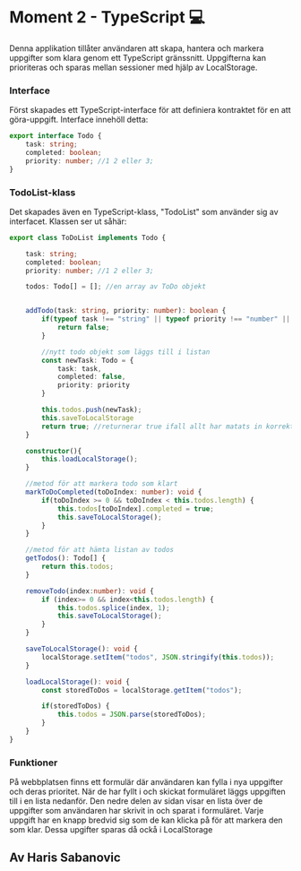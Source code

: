 # Moment 2 - TypeScript 💻
Denna applikation tillåter användaren att skapa, hantera och markera uppgifter som klara genom ett TypeScript gränssnitt. Uppgifterna kan prioriteras och sparas mellan sessioner med hjälp av LocalStorage.

### Interface
Först skapades ett TypeScript-interface för att definiera kontraktet för en att göra-uppgift. Interface innehöll detta:

``` typescript
export interface Todo {
    task: string;
    completed: boolean;
    priority: number; //1 2 eller 3;
}
 ```

### TodoList-klass
Det skapades även en TypeScript-klass, "TodoList" som använder sig av interfacet. Klassen ser ut såhär:

``` typescript
export class ToDoList implements Todo {

    task: string;
    completed: boolean;
    priority: number; //1 2 eller 3;

    todos: Todo[] = []; //en array av ToDo objekt


    addTodo(task: string, priority: number): boolean {
        if(typeof task !== "string" || typeof priority !== "number" || priority < 1 || priority > 3) {
            return false;
        }

        //nytt todo objekt som läggs till i listan
        const newTask: Todo = {
            task: task,
            completed: false,
            priority: priority
        }

        this.todos.push(newTask);
        this.saveToLocalStorage
        return true; //returnerar true ifall allt har matats in korrekt
    }

    constructor(){
        this.loadLocalStorage();
    }

    //metod för att markera todo som klart
    markToDoCompleted(toDoIndex: number): void {
        if(toDoIndex >= 0 && toDoIndex < this.todos.length) {
            this.todos[toDoIndex].completed = true;
            this.saveToLocalStorage();
        }
    }

    //metod för att hämta listan av todos
    getTodos(): Todo[] {
        return this.todos;
    }

    removeTodo(index:number): void {
        if (index>= 0 && index<this.todos.length) {
            this.todos.splice(index, 1);
            this.saveToLocalStorage();
        }
    }

    saveToLocalStorage(): void {
        localStorage.setItem("todos", JSON.stringify(this.todos));
    }

    loadLocalStorage(): void {
        const storedToDos = localStorage.getItem("todos");

        if(storedToDos) {
            this.todos = JSON.parse(storedToDos);
        }
    }
}
 ```

### Funktioner
På webbplatsen finns ett formulär där användaren kan fylla i nya uppgifter och deras prioritet. När de har fyllt i och skickat formuläret läggs uppgiften till i en lista nedanför.
Den nedre delen av sidan visar en lista över de uppgifter som användaren har skrivit in och sparat i formuläret. Varje uppgift har en knapp bredvid sig som de kan klicka på för att markera den som klar. Dessa upgifter sparas då ockå i LocalStorage

## Av Haris Sabanovic